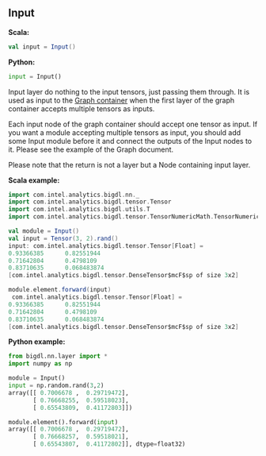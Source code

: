 ## Input ##

**Scala:**
```scala
val input = Input()
```
**Python:**
```python
input = Input()
```

Input layer do nothing to the input tensors, just passing them through.
It is used as input to the [Graph container](APIdocs/Layers/Container/Graph.md) when the first layer of the graph container accepts multiple tensors as inputs.

Each input node of the graph container should accept one tensor as input. If you want a module
accepting multiple tensors as input, you should add some Input module before it and connect
the outputs of the Input nodes to it. Please see the example of the Graph document.

Please note that the return is not a layer but a Node containing input layer.

**Scala example:**
```scala
import com.intel.analytics.bigdl.nn._
import com.intel.analytics.bigdl.tensor.Tensor
import com.intel.analytics.bigdl.utils.T
import com.intel.analytics.bigdl.tensor.TensorNumericMath.TensorNumeric.NumericFloat

val module = Input()
val input = Tensor(3, 2).rand()
input: com.intel.analytics.bigdl.tensor.Tensor[Float] =
0.93366385      0.82551944
0.71642804      0.4798109
0.83710635      0.068483874
[com.intel.analytics.bigdl.tensor.DenseTensor$mcF$sp of size 3x2]

module.element.forward(input)
 com.intel.analytics.bigdl.tensor.Tensor[Float] =
0.93366385      0.82551944
0.71642804      0.4798109
0.83710635      0.068483874
[com.intel.analytics.bigdl.tensor.DenseTensor$mcF$sp of size 3x2]
```

**Python example:**
```python
from bigdl.nn.layer import *
import numpy as np

module = Input()
input = np.random.rand(3,2)
array([[ 0.7006678 ,  0.29719472],
       [ 0.76668255,  0.59518023],
       [ 0.65543809,  0.41172803]])

module.element().forward(input)
array([[ 0.7006678 ,  0.29719472],
       [ 0.76668257,  0.59518021],
       [ 0.65543807,  0.41172802]], dtype=float32)

```

